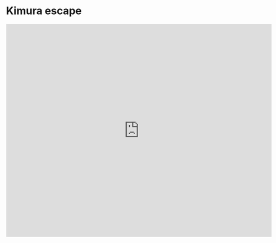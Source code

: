 # Kimura escape

<iframe
 width="720"
 height="576"
 src="https://youtube.com/embed/nw7DZQitUUE"
 title="YouTube video player"
 frameborder="0"
 allow="accelerometer; autoplay; clipboard-write; encrypted-media; gyroscope; picture-in-picture"
 allowfullscreen>
</iframe>
